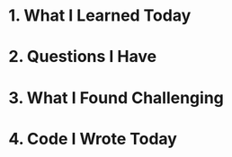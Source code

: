 # 1. What I Learned Today


# 2. Questions I Have


# 3. What I Found Challenging


# 4. Code I Wrote Today


